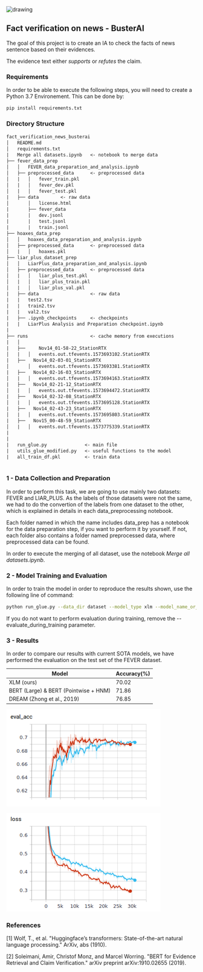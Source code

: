 <img src="https://pbs.twimg.com/profile_images/1126981606533672960/H4NiVXXg.jpg" alt="drawing" width="200"/>

## Fact verification on news - BusterAI
The goal of this project is to create an IA to check the facts of news sentence based on their evidences.

The evidence text either _supports_ or _refutes_ the claim.


### Requirements

In order to be able to execute the following steps, you will need to create a Python 3.7 Environement.
This can be done by:

```bash
pip install requirements.txt
```

### Directory Structure

```
fact_verification_news_busterai
│   README.md 
│   requirements.txt
|   Merge all datasets.ipynb   <- notebook to merge data 
├── fever_data_prep
│   │   FEVER_data_preparation_and_analysis.ipynb  
│   ├── preprocessed_data      <- preprocessed data
│   |   │   fever_train.pkl
│   |   │   fever_dev.pkl
│   |   │   fever_test.pkl
|   ├── data        <- raw data 
│       │   license.html
|       ├── fever_data
|       |   dev.jsonl
|       |   test.jsonl
|       |   train.jsonl
├── hoaxes_data_prep
│   │   hoaxes_data_preparation_and_analysis.ipynb  
│   ├── preprocessed_data      <- preprocessed data
│   |   │   hoaxes.pkl
├── liar_plus_dataset_prep
│   │   LiarPlus_data_preparation_and_analysis.ipynb
│   ├── preprocessed_data      <- preprocessed data
│   |   │   liar_plus_test.pkl
│   |   │   liar_plus_train.pkl
│   |   │   liar_plus_val.pkl
|   ├── data                   <- raw data 
|   |   test2.tsv
|   |   train2.tsv
|   |   val2.tsv
|   ├── .ipynb_checkpoints     <- checkpoints 
|   |   LiarPlus Analysis and Preparation checkpoint.ipynb
|   
├── runs                       <- cache memory from executions
|   │   
|   ├──  	Nov14_01-58-22_StationRTX
│   |   │   events.out.tfevents.1573693102.StationRTX
|   ├──   Nov14_02-03-01_StationRTX
│       │   events.out.tfevents.1573693381.StationRTX
|   ├──   Nov14_02-16-03_StationRTX
│   |   │   events.out.tfevents.1573694163.StationRTX
|   ├──   Nov14_02-21-12_StationRTX
│   |   │   events.out.tfevents.1573694472.StationRTX
|   ├──   Nov14_02-32-08_StationRTX
│   |   │   events.out.tfevents.1573695128.StationRTX
|   ├──   Nov14_02-43-23_StationRTX
│   |   │   events.out.tfevents.1573695803.StationRTX
|   ├──   Nov15_00-48-59_StationRTX
│   |   │   events.out.tfevents.1573775339.StationRTX
|
|
|   run_glue.py              <- main file 
|   utils_glue_modified.py   <- useful functions to the model
|   all_train_df.pkl         <- train data 


```


### 1 - Data Collection and Preparation

In order to perform this task, we are going to use mainly two datasets: FEVER and LIAR_PLUS. As the labels of those
datasets were not the same, we had to do the convertion of the labels from one dataset to the other, which is
explained in details in each data_preprocessing notebook.

Each folder named in which the name includes data_prep has a notebook for the data preparation step, if you want to
perform it by yourself. If not, each folder also contains a folder named preprocessed data, where preprocessed data can
be found.

In order to execute the merging of all dataset, use the notebook _Merge all datasets.ipynb_. 

### 2 - Model Training and Evaluation

In order to train the model in order to reproduce the results shown, use the following line of command:

```bash
python run_glue.py --data_dir dataset --model_type xlm --model_name_or_path xlm-clm-enfr-1024 --task_name buster --output_dir output --do_train --evaluate_during_training --do_eval 
```
If you do not want to perform evaluation during training, remove  the --evaluate_during_training parameter.

### 3 - Results 

In order to compare our results with current SOTA models, we have performed the evaluation on the test set of
the FEVER dataset.

|     Model     |    Accuracy(%)   | 
| ------------- | ------------- |
|    XLM (ours) |    70.02        |
|     BERT (Large) & BERT (Pointwise + HNM)     |     71.86     |
| DREAM (Zhong et al., 2019)                    |     76.85     |

![image1](1.png)

![image2](2.png)

### References

[1] Wolf, T., et al. "Huggingface’s transformers: State-of-the-art natural language processing." ArXiv, abs (1910).


[2] Soleimani, Amir, Christof Monz, and Marcel Worring. "BERT for Evidence Retrieval and Claim Verification." arXiv preprint arXiv:1910.02655 (2019).


